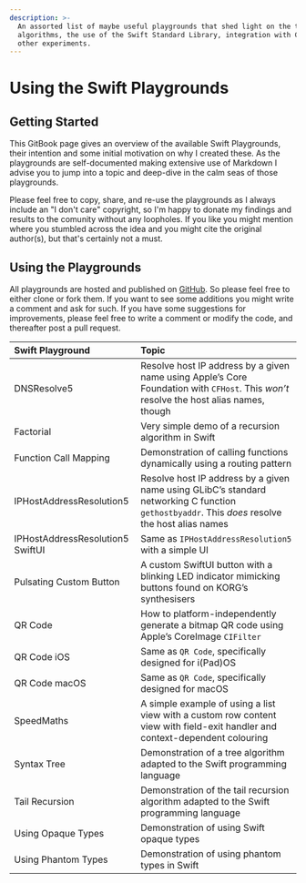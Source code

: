 ```yaml
---
description: >-
  An assorted list of maybe useful playgrounds that shed light on the theory of
  algorithms, the use of the Swift Standard Library, integration with C, and
  other experiments.
---
```


# Using the Swift Playgrounds

## Getting Started

This GitBook page gives an overview of the available Swift Playgrounds, their intention and some initial motivation on why I created these. As the playgrounds are self-documented making extensive use of Markdown I advise you to jump into a topic and deep-dive in the calm seas of those playgrounds.

Please feel free to copy, share, and re-use the playgrounds as I always include an "I don't care" copyright, so I'm happy to donate my findings and results to the comunity without any loopholes. If you like you might mention where you stumbled across the idea and you might cite the original author\(s\), but that's certainly not a must.

## Using the Playgrounds

All playgrounds are hosted and published on [GitHub](https://github.com/MatiMax/swift-playgrounds). So please feel free to either clone or fork them. If you want to see some additions you might write a comment and ask for such. If you have some suggestions for improvements, please feel free to write a comment or modify the code, and thereafter post a pull request.

| Swift Playground | Topic |
| :--- | :--- |
| DNSResolve5 | Resolve host IP address by a given name using Apple’s Core Foundation with `CFHost`. This _won’t_ resolve the host alias names, though |
| Factorial | Very simple demo of a recursion algorithm in Swift |
| Function Call Mapping | Demonstration of calling functions dynamically using a routing pattern |
| IPHostAddressResolution5 | Resolve host IP address by a given name using GLibC’s standard networking C function `gethostbyaddr`. This _does_ resolve the host alias names |
| IPHostAddressResolution5 SwiftUI | Same as `IPHostAddressResolution5` with a simple UI |
| Pulsating Custom Button | A custom SwiftUI button with a blinking LED indicator mimicking buttons found on KORG’s synthesisers |
| QR Code | How to platform-independently generate a bitmap QR code using Apple’s CoreImage `CIFilter` |
| QR Code iOS | Same as `QR Code`, specifically designed for i\(Pad\)OS |
| QR Code macOS | Same as `QR Code`, specifically designed for macOS |
| SpeedMaths | A simple example of using a list view with a custom row content view with field-exit handler and context-dependent colouring |
| Syntax Tree | Demonstration of a tree algorithm adapted to the Swift programming language |
| Tail Recursion | Demonstration of the tail recursion algorithm adapted to the Swift programming language |
| Using Opaque Types | Demonstration of using Swift opaque types |
| Using Phantom Types | Demonstration of using phantom types in Swift |

